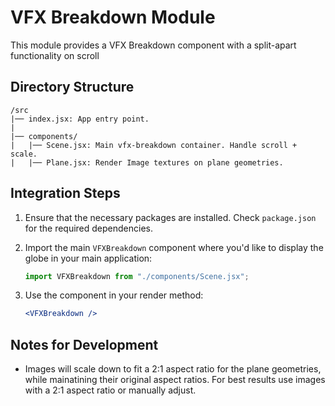 # VFX Breakdown Module

This module provides a VFX Breakdown component with a split-apart functionality on scroll

## Directory Structure

```
/src
|── index.jsx: App entry point.
|
|── components/
|   |── Scene.jsx: Main vfx-breakdown container. Handle scroll + scale.
|   |── Plane.jsx: Render Image textures on plane geometries.
```

## Integration Steps

1. Ensure that the necessary packages are installed. Check `package.json` for the required dependencies.
2. Import the main `VFXBreakdown` component where you'd like to display the globe in your main application:
   ```jsx
   import VFXBreakdown from "./components/Scene.jsx";
   ```
3. Use the component in your render method:

   ```jsx
   <VFXBreakdown />
   ```

## Notes for Development

- Images will scale down to fit a 2:1 aspect ratio for the plane geometries, while mainatining their original aspect ratios. For best results use images with a 2:1 aspect ratio or manually adjust.
